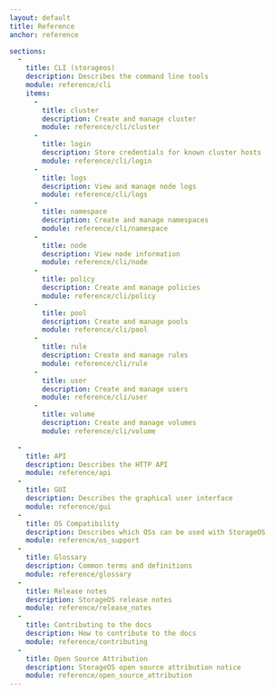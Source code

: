 ```yaml
---
layout: default
title: Reference
anchor: reference

sections:
  -
    title: CLI (storageos)
    description: Describes the command line tools
    module: reference/cli
    items:
      -
        title: cluster
        description: Create and manage cluster
        module: reference/cli/cluster
      -
        title: login
        description: Store credentials for known cluster hosts
        module: reference/cli/login
      -
        title: logs
        description: View and manage node logs
        module: reference/cli/logs
      -
        title: namespace
        description: Create and manage namespaces
        module: reference/cli/namespace
      -
        title: node
        description: View node information
        module: reference/cli/node
      -
        title: policy
        description: Create and manage policies
        module: reference/cli/policy
      -
        title: pool
        description: Create and manage pools
        module: reference/cli/pool
      -
        title: rule
        description: Create and manage rules
        module: reference/cli/rule
      -
        title: user
        description: Create and manage users
        module: reference/cli/user
      -
        title: volume
        description: Create and manage volumes
        module: reference/cli/volume

  -
    title: API
    description: Describes the HTTP API
    module: reference/api
  -
    title: GUI
    description: Describes the graphical user interface
    module: reference/gui
  -
    title: OS Compatibility
    description: Describes which OSs can be used with StorageOS
    module: reference/os_support
  -
    title: Glossary
    description: Common terms and definitions
    module: reference/glossary
  -
    title: Release notes
    description: StorageOS release notes
    module: reference/release_notes
  -
    title: Contributing to the docs
    description: How to contribute to the docs
    module: reference/contributing
  -
    title: Open Source Attribution
    description: StorageOS open source attribution notice
    module: reference/open_source_attribution
---
```

